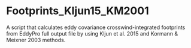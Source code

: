 # Footprints_Kljun15_KM2001
A script that calculates eddy covariance crosswind-integrated footprints from EddyPro full output file by using Kljun et al. 2015 and Kormann &amp; Meixner 2003 methods.
